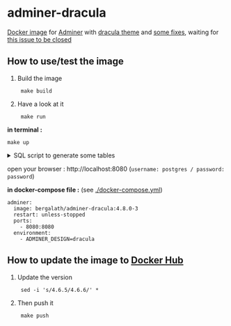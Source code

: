 # adminer-dracula

[Docker image](https://hub.docker.com/r/bergalath/adminer-dracula) for [Adminer](https://github.com/vrana/adminer) with [dracula theme](https://github.com/dracula/adminer) and [some fixes](https://github.com/bergalath/dracula-adminer-theme), waiting for [this issue to be closed](https://github.com/dracula/adminer/issues/1#issuecomment-809944711)

## How to use/test the image

1. Build the image

        make build

1. Have a look at it

        make run

**in terminal :**

    make up

<details><summary>SQL script to generate some tables</summary>
  <code><pre>
    CREATE TABLE "table_00" ( "id" integer NOT NULL );
    CREATE TABLE "table_01" ( "id" integer NOT NULL );
    CREATE TABLE "table_02" ( "id" integer NOT NULL );
    CREATE TABLE "table_03" ( "id" integer NOT NULL );
    CREATE TABLE "table_04" ( "id" integer NOT NULL );
    CREATE TABLE "table_05" ( "id" integer NOT NULL );
    CREATE TABLE "table_06" ( "id" integer NOT NULL );
    CREATE TABLE "table_07" ( "id" integer NOT NULL );
    CREATE TABLE "table_08" ( "id" integer NOT NULL );
    CREATE TABLE "table_09" ( "id" integer NOT NULL );
    CREATE TABLE "table_10" ( "id" integer NOT NULL );
    CREATE TABLE "table_11" ( "id" integer NOT NULL );
    CREATE TABLE "table_12" ( "id" integer NOT NULL );
    CREATE TABLE "table_13" ( "id" integer NOT NULL );
    CREATE TABLE "table_14" ( "id" integer NOT NULL );
    CREATE TABLE "table_15" ( "id" integer NOT NULL );
    CREATE TABLE "table_16" ( "id" integer NOT NULL );
    CREATE TABLE "table_17" ( "id" integer NOT NULL );
    CREATE TABLE "table_18" ( "id" integer NOT NULL );
    CREATE TABLE "table_19" ( "id" integer NOT NULL );
    CREATE TABLE "table_20" ( "id" integer NOT NULL );
    CREATE TABLE "table_21" ( "id" integer NOT NULL );
    CREATE TABLE "table_22" ( "id" integer NOT NULL );
    CREATE TABLE "table_23" ( "id" integer NOT NULL );
    CREATE TABLE "table_24" ( "id" integer NOT NULL );
    CREATE TABLE "table_25" ( "id" integer NOT NULL );
    CREATE TABLE "table_26" ( "id" integer NOT NULL );
    CREATE TABLE "table_27" ( "id" integer NOT NULL );
    CREATE TABLE "table_28" ( "id" integer NOT NULL );
    CREATE TABLE "table_29" ( "id" integer NOT NULL );
    CREATE TABLE "table_30" ( "id" integer NOT NULL );
    CREATE TABLE "table_31" ( "id" integer NOT NULL );
    CREATE TABLE "table_32" ( "id" integer NOT NULL );
    CREATE TABLE "table_33" ( "id" integer NOT NULL );
    CREATE TABLE "table_34" ( "id" integer NOT NULL );
    CREATE TABLE "table_35" ( "id" integer NOT NULL );
    CREATE TABLE "table_36" ( "id" integer NOT NULL );
    CREATE TABLE "table_37" ( "id" integer NOT NULL );
    CREATE TABLE "table_38" ( "id" integer NOT NULL );
    CREATE TABLE "table_39" ( "id" integer NOT NULL );
    CREATE TABLE "table_40" ( "id" integer NOT NULL );
    CREATE TABLE "table_41" ( "id" integer NOT NULL );
    CREATE TABLE "table_42" ( "id" integer NOT NULL );
    CREATE TABLE "table_43" ( "id" integer NOT NULL );
    CREATE TABLE "table_44" ( "id" integer NOT NULL );
    CREATE TABLE "table_45" ( "id" integer NOT NULL );
    CREATE TABLE "table_46" ( "id" integer NOT NULL );
    CREATE TABLE "table_47" ( "id" integer NOT NULL );
    CREATE TABLE "table_48" ( "id" integer NOT NULL );
    CREATE TABLE "table_49" ( "id" integer NOT NULL );
    CREATE TABLE "table_50" ( "id" integer NOT NULL );
    CREATE TABLE "table_51" ( "id" integer NOT NULL );
    CREATE TABLE "table_52" ( "id" integer NOT NULL );
    CREATE TABLE "table_53" ( "id" integer NOT NULL );
    CREATE TABLE "table_54" ( "id" integer NOT NULL );
    CREATE TABLE "table_55" ( "id" integer NOT NULL );
    CREATE TABLE "table_56" ( "id" integer NOT NULL );
    CREATE TABLE "table_57" ( "id" integer NOT NULL );
    CREATE TABLE "table_58" ( "id" integer NOT NULL );
    CREATE TABLE "table_59" ( "id" integer NOT NULL );
    CREATE TABLE "table_60" ( "id" integer NOT NULL );
    CREATE TABLE "table_61" ( "id" integer NOT NULL );
    CREATE TABLE "table_62" ( "id" integer NOT NULL );
    CREATE TABLE "table_63" ( "id" integer NOT NULL );
    CREATE TABLE "table_64" ( "id" integer NOT NULL );
    CREATE TABLE "table_65" ( "id" integer NOT NULL );
    CREATE TABLE "table_66" ( "id" integer NOT NULL );
    CREATE TABLE "table_67" ( "id" integer NOT NULL );
  </pre></code>
</details>

open your browser : http://localhost:8080 (`username: postgres / password: password`)

**in docker-compose file :** (see [./docker-compose.yml](docker-compose.yml))

    adminer:
      image: bergalath/adminer-dracula:4.8.0-3
      restart: unless-stopped
      ports:
        - 8080:8080
      environment:
        - ADMINER_DESIGN=dracula

## How to update the image to [Docker Hub](https://hub.docker.com/r/bergalath/adminer-dracula)

1. Update the version

        sed -i 's/4.6.5/4.6.6/' *

1. Then push it

        make push
